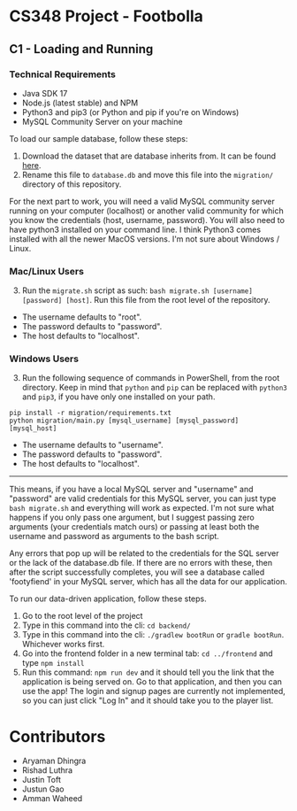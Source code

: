 # CS348 Project - Footbolla

## C1 - Loading and Running

### Technical Requirements
- Java SDK 17
- Node.js (latest stable) and NPM
- Python3 and pip3 (or Python and pip if you're on Windows)
- MySQL Community Server on your machine

To load our sample database, follow these steps:
1. Download the dataset that are database inherits from. It can be found [here](https://www.kaggle.com/datasets/hugomathien/soccer).
2. Rename this file to `database.db` and move this file into the `migration/` directory of this repository.

For the next part to work, you will need a valid MySQL community server running on your computer (localhost) or another valid community for which you know the credentials (host, username, password). You will also need to have python3 installed on your command line. I think Python3 comes installed with all the newer MacOS versions. I'm not sure about Windows / Linux.

### Mac/Linux Users
3. Run the `migrate.sh` script as such: `bash migrate.sh [username] [password] [host]`. Run this file from the root level of the repository.
- The username defaults to "root".
- The password defaults to "password". 
- The host defaults to "localhost".

### Windows Users
3. Run the following sequence of commands in PowerShell, from the root directory. Keep in mind that `python` and `pip` can be replaced with `python3` and `pip3`, if you have only one installed on your path.
```
pip install -r migration/requirements.txt
python migration/main.py [mysql_username] [mysql_password] [mysql_host]
```
- The username defaults to "username".
- The password defaults to "password". 
- The host defaults to "localhost".

---

This means, if you have a local MySQL server and "username" and "password" are valid credentials for this MySQL server, you can just type `bash migrate.sh` and everything will work as expected. I'm not sure what happens if you only pass one argument, but I suggest passing zero arguments (your credentials match ours) or passing at least both the username and password as arguments to the bash script. 

Any errors that pop up will be related to the credentials for the SQL server or the lack of the database.db file. If there are no errors with these, then after the script successfully completes, you will see a database called 'footyfiend' in your MySQL server, which has all the data for our application.

To run our data-driven application, follow these steps.
1. Go to the root level of the project
2. Type in this command into the cli: `cd backend/`
3. Type in this command into the cli: `./gradlew bootRun` or `gradle bootRun`. Whichever works first.
4. Go into the frontend folder in a new terminal tab: `cd ../frontend` and type `npm install`
5. Run this command: `npm run dev` and it should tell you the link that the application is being served on. Go to that application, and then you can use the app! The login and signup pages are currently not implemented, so you can just click "Log In" and it should take you to the player list.

# Contributors
- Aryaman Dhingra
- Rishad Luthra
- Justin Toft
- Justun Gao
- Amman Waheed

